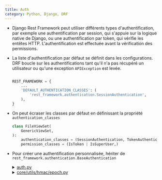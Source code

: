 ```yaml
---
title: Auth
category: Python, Django, DRF
---
```


* Django Rest Framework peut utiliser différents types d'authentification, par exemple une authentification par session, qui s'appuie sur la logique native de Django, ou une authentification par token, qui vérifie les entêtes HTTP. L'authentification est effectuée avant la vérification des permissions.

* La liste d'authentification par défaut se définit dans les configurations.  
  DRF boucle sur les authentifications tant qu'il n'a pas récupéré un utilisateur ou qu'une exception `APIException` est levée.

    ``` python

    REST_FRAMEWORK = {
        ...
        'DEFAULT_AUTHENTICATION_CLASSES': (
            'rest_framework.authentication.SessionAuthentication',
        ),
    }
    ```

* On peut écraser les classes par défaut en définissant la propriété `authentication_classes`

    ``` python
    class FileViewSet(
        GenericViewSet,
    ):
        authentication_classes = (SessionAuthentication, TokenAuthentication)
        permission_classes = (IsToken | IsSuperUser,)
    ```

* Pour créer une authentification personnalisée, hériter de `rest_framework.authentication.BaseAuthentication`

  <details>
    <summary><ins>auth.py</ins></summary>

    <pre lang="python">
    from core.permissions import IsAuthenticatedWith2F, IsAuthenticated
    from core.utils.hmac.epoch import check_signature
    from ipaddress import ip_address, ip_network

    from django.conf import settings
    from django.contrib.auth.models import AnonymousUser
    from django.core.signing import SignatureExpired
    from django.utils.translation import gettext_lazy as _

    from rest_framework.authentication import TokenAuthentication
    from rest_framework.exceptions import AuthenticationFailed


    # ---------------------------------------------------------
    # PERMISSION
    # ---------------------------------------------------------

    class IsSuperUser(IsAuthenticatedWith2F):
        __default_code = 'is_superuser'
        __default_message = _('Only super-admins are allowed here.')

        def has_permission(self, request, view):
            if not super().has_permission(request, view):
                return False

            if not getattr(request.user, 'is_superuser', None):
                self.code = self.__default_code
                self.message = self.__default_message
                return False

            return True


    class IsToken(IsAuthenticated):
        def has_permission(self, request, view):
            self.code = None
            self.message = None

            if not request.user:
                return False

            if not getattr(request.user, 'is_token', False):
                return False

            # Check X-Signature
            try:
                check_signature(
                    request.headers.get('X-Signature', None),
                    settings.TOKEN_AUTH_TOKEN,
                    settings.TOKEN_SIGNATURE_TIMEOUT,
                )

            except Exception as e:

                if isinstance(e, SignatureExpired):
                    self.code = 'signature_expired'
                else:
                    self.code = 'bad_signature'

                return False

            # Check IP
            if settings.TOKEN_IP_WHITELIST:
                remote_addr = ip_address(
                    request.headers['X-Forwarded-For'] if 'HTTP_X_FORWARDED_FOR' in request.META else
                    request.META['REMOTE_ADDR']
                )
                for subnet in settings.TOKEN_IP_WHITELIST:
                    if remote_addr in ip_network(subnet, False):
                        return True

            self.code = 'bad_subnet'
            return False


    # ---------------------------------------------------------
    # USER
    # ---------------------------------------------------------

    class TokenUser(AnonymousUser):
        is_token = True


    # ---------------------------------------------------------
    # AUTH
    # ---------------------------------------------------------

    class TokenAuthentication(TokenAuthentication):
        """
        Simple token based authentication.

        Clients should authenticate by passing the token key in the "Authorization"
        HTTP header, prepended with the string "Token ".  For example:

            Authorization: Token 401f7ac837da42b97f613d789819ff93537bee6a
        """
        def authenticate(self, request):
            if settings.DEBUG:
                import ipaddress

                # When testing with swagger locally: allow 192.168.x.x
                if ipaddress.ip_address(request.META.get('REMOTE_ADDR')).is_private:
                    return self.authenticate_credentials(settings.TOKEN_AUTH_TOKEN)

            return super().authenticate(request)

        def authenticate_credentials(self, key):
            if key != settings.TOKEN_AUTH_TOKEN:
                raise AuthenticationFailed(_('Invalid token.'))

            return (TokenUser(), key)
    </pre>
  </details>
  <details>
    <summary><ins>core/utils/hmac/epoch.py</ins></summary>

    <pre lang="python">
    from base64 import b64encode, b64decode
    import time
    import hashlib
    import hmac

    from django.core.signing import BadSignature, SignatureExpired


    def check_signature(signature, token, timeout=600):
        """
        :raise BadSignature
        :param string signature
        :param string token
        """
        if signature:
            try:
                decoded = b64decode(signature).decode().split('@')

                if len(decoded) == 2:
                    decoded_epoch = decoded[0]
                    decoded_digest = decoded[1]

                    # Check epoch
                    check_epoch = int(time.time())
                    if (check_epoch - int(decoded_epoch)) > timeout:
                        raise SignatureExpired()

                    # Check digest
                    check_digest = hmac.new(
                        token.encode(),
                        decoded_epoch.encode(),
                        hashlib.sha256,
                    ).hexdigest()

                    if check_digest == decoded_digest:
                        return True

            except BadSignature as e:
                raise e
            except Exception:
                pass

        raise BadSignature()


    def create_signature(token):
        """
        :param string token
        :return string
        """

        # Create epoch
        epoch = str(int(time.time()))

        # Create digest
        digest = hmac.new(
            token.encode(),
            epoch.encode(),
            hashlib.sha256,
        ).hexdigest()

        return b64encode(f'{epoch}@{digest}'.encode())
    </pre>
  </details>
